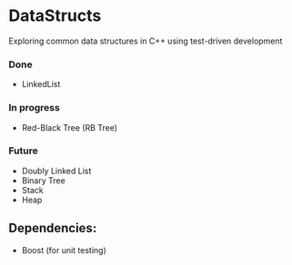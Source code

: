 # DataStructs
Exploring common data structures in C++ using test-driven development

### Done
- LinkedList

### In progress
- Red-Black Tree (RB Tree)

### Future
- Doubly Linked List
- Binary Tree
- Stack
- Heap


##  Dependencies:
- Boost (for unit testing)

